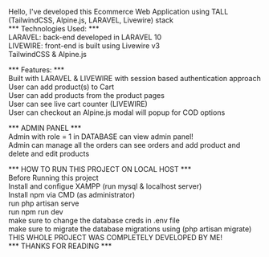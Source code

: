 Hello, I've developed this Ecommerce Web Application using TALL (TailwindCSS, Alpine.js, LARAVEL, Livewire) stack <br />
*** Technologies Used: ***<br />
LARAVEL: back-end developed in LARAVEL 10<br />
LIVEWIRE: front-end is built using Livewire v3<br />
TailwindCSS & Alpine.js<br />

*** Features: ***<br />
Built with LARAVEL & LIVEWIRE with session based authentication approach<br />
User can add product(s) to Cart<br />
User can add products from the product pages<br />
User can see live cart counter (LIVEWIRE) <br />
User can checkout an Alpine.js modal will popup for COD options<br />

*** ADMIN PANEL ***<br />
Admin with role = 1 in DATABASE can view admin panel!<br />
Admin can manage all the orders can see orders and add product and delete and edit products<br />


*** HOW TO RUN THIS PROJECT ON LOCAL HOST ***<br />
Before Running this project<br />
Install and configue XAMPP (run mysql & localhost server)<br />
Install npm via CMD (as administrator)<br />
run php artisan serve<br />
run npm run dev<br />
make sure to change the database creds in .env file<br />
make sure to migrate the database migrations using (php artisan migrate)<br />
THIS WHOLE PROJECT WAS COMPLETELY DEVELOPED BY ME!<br />
*** THANKS FOR READING ***
